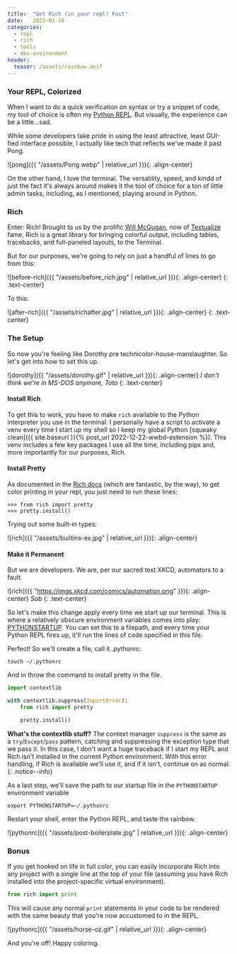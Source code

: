 ```yaml
---
title:  "Get Rich (in your repl) Fast"
date:   2023-01-10
categories:
  - repl
  - rich
  - tools
  - dev-environment
header:
  teaser: /assets/rainbow.avif
---
```


### Your REPL, Colorized

When I want to do a quick verification on syntax or try a snippet of code, my tool of choice is often my [Python REPL](https://docs.python.org/3/tutorial/interpreter.html#interactive-mode). But visually, the experience can be a little...sad.

<!-- excerpt-end -->

While some developers take pride in using the least attractive, least GUI-fied interface possible, I actually like tech that reflects we've made it past Pong.

![pong]({{ "/assets/Pong.webp" | relative_url }}){: .align-center}

On the other hand, I love the terminal. The versatility, speed, and kindd of just the fact it's always around makes it the tool of choice for a ton of little admin tasks, including, as I mentioned, playing around in Python.

### Rich

Enter: Rich! Brought to us by the prolific [Will McGugan](https://www.willmcgugan.com/), now of [Textualize](https://www.textualize.io/) fame, Rich is a great library for bringing colorful output, including tables, tracebacks, and full-paneled layouts, to the Terminal.

But for our purposes, we're going to rely on just a handful of lines to go from this:

![before-rich]({{ "/assets/before_rich.jpg" | relative_url }}){: .align-center}
{: .text-center}

To this:

![after-rich]({{ "/assets/richafter.jpg" | relative_url }}){: .align-center}
{: .text-center}

### The Setup

So now you're feeling like Dorothy pre technicolor-house-manslaughter. So let's get into how to set this up.

![dorothy]({{ "/assets/dorothy.gif" | relative_url }}){: .align-center}
*I don't think we're in MS-DOS anymore, Toto*
{: .text-center}

#### Install Rich

To get this to work, you have to make `rich` available to the Python interpreter you use in the terminal. I personally have a script to activate a venv every time I start up my shell so I keep my global Python  [squeaky clean]({{ site.baseurl }}{% post_url 2022-12-22-wwbd-extension %}). This venv includes a few key packages I use all the time, including pipx and, more importantly for our purposes, Rich.

#### Install Pretty

As documented in the [Rich docs](https://rich.readthedocs.io/en/stable/introduction.html) (which are fantastic, by the way), to get color printing in your repl, you just need to run these lines:

```shell
>>> from rich import pretty
>>> pretty.install()
```

Trying out some built-in types:

![rich]({{ "/assets/builtins-ex.jpg" | relative_url }}){: .align-center}

#### Make it Permanent

But we are developers. We are, per our sacred text XKCD, automators to a fault.

![rich]({{ "https://imgs.xkcd.com/comics/automation.png" }}){: .align-center}
*Sob*
{: .text-center}

So let's make this change apply every time we start up our terminal. This is where a relatively obscure environment variables comes into play: [PYTHONSTARTUP](https://docs.python.org/3/using/cmdline.html#envvar-PYTHONSTARTUP). You can set this to a filepath, and every time your Python REPL fires up, it'll run the lines of code specified in this file.

Perfect! So we'll create a file, call it .pythonrc:

```shell
touch ~/.pythonrc
```

And in throw the command to install pretty in the file.

```python
import contextlib

with contextlib.suppress(ImportError):
    from rich import pretty

    pretty.install()
```

**What's the contextlib stuff?**
The context manager `suppress` is the same as a `try`/`Except`/`pass` pattern, catching and suppressing the exception type that we pass it. In this case, I don't want a huge traceback if I start my REPL and Rich isn't installed in the current Python environment. With this error handling, if Rich is available we'll use it, and if it isn't, continue on as normal.
{: .notice--info}

As a last step, we'll save the path to our startup file in the `PYTHONSTARTUP` environment variable

```shell
export PYTHONSTARTUP=~/.pythonrc
```

Restart your shell, enter the Python REPL, and taste the rainbow.

![pythonrc]({{ "/assets/post-boilerplate.jpg" | relative_url }}){: .align-center}

### Bonus

If you get hooked on life in full color, you can easily incorporate Rich into any project with a single line at the top of your file (assuming you have Rich installed into the project-specific virtual environment).

```python
from rich import print
```

This will cause any normal `print` statements in your code to be rendered with the same beauty that you're now accustomed to in the REPL.

![pythonrc]({{ "/assets/horse-oz.gif" | relative_url }}){: .align-center}

And you're off! Happy coloring.
